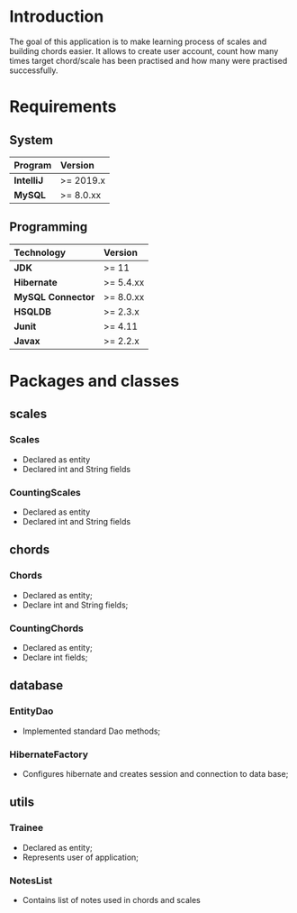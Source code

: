 # Introduction

The goal of this application is to make learning process of scales and building chords easier. 
It allows to create user account, count how many times target chord/scale has been practised and how many were practised successfully.

# Requirements

## System

| **Program**  | **Version** |
| :----------- | :---------- |
| **IntelliJ** | \>= 2019.x  |
| **MySQL**    | \>= 8.0.xx  |


## Programming


| **Technology**      | **Version** |
| :------------------ | :---------- |
| **JDK**             | \>= 11      |
| **Hibernate**       | \>= 5.4.xx  |
| **MySQL Connector** | \>= 8.0.xx  |
| **HSQLDB**          | \>= 2.3.x   |
| **Junit**           | \>= 4.11    |
| **Javax**           | \>= 2.2.x   |

##

# Packages and classes

## scales

### Scales

* Declared as entity
* Declared int and String fields

### CountingScales

* Declared as entity
* Declared int and String fields

## chords

### Chords

* Declared as entity;
* Declare int and String fields;

### CountingChords

* Declared as entity;
* Declare int fields;


## database

### EntityDao

* Implemented standard Dao methods;

### HibernateFactory

* Configures hibernate and creates session and connection to data base;

## utils

### Trainee

* Declared as entity;
* Represents user of application;

### NotesList

* Contains list of notes used in chords and scales

